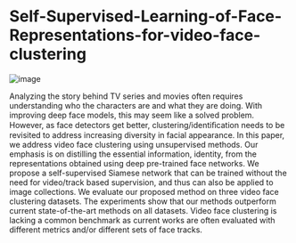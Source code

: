 # Self-Supervised-Learning-of-Face-Representations-for-video-face-clustering
![image](https://user-images.githubusercontent.com/94538977/144998205-ba29f451-e16a-4633-a485-4aa6b2c32f8c.png)

Analyzing the story behind TV series and movies often requires understanding who the characters are and what they are doing. With improving deep face models, this may seem like a solved problem. However, as face detectors get better, clustering/identiﬁcation needs to be revisited to address increasing diversity in facial appearance. In this paper, we address video face clustering using unsupervised methods. Our emphasis is on distilling the essential information, identity, from the representations obtained using deep pre-trained face networks. We propose a self-supervised Siamese network that can be trained without the need for video/track based supervision, and thus can also be applied to image collections. We evaluate our proposed method on three video face clustering datasets. The experiments show that our methods outperform current state-of-the-art methods on all datasets. Video face clustering is lacking a common benchmark as current works are often evaluated with different metrics and/or different sets of face tracks. 
